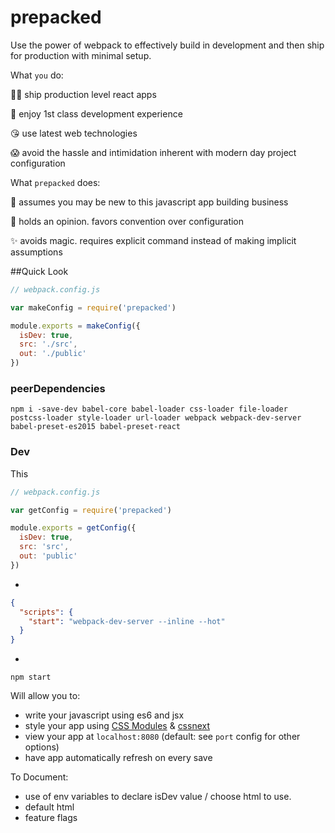 # prepacked

Use the power of webpack to effectively build in development and then ship for production with minimal setup.

What `you` do:

👌🏼 ️ship production level react apps

🎉 enjoy 1st class development experience

😘 use latest web technologies

😱 avoid the hassle and intimidation inherent with modern day project configuration

What `prepacked` does:

👋 assumes you may be new to this javascript app building business

🗿 holds an opinion. favors convention over configuration

✨ avoids magic. requires explicit command instead of making implicit assumptions

##Quick Look

```js
// webpack.config.js

var makeConfig = require('prepacked')

module.exports = makeConfig({
  isDev: true,
  src: './src',
  out: './public'
})
```

### peerDependencies
`npm i -save-dev babel-core babel-loader css-loader file-loader postcss-loader style-loader url-loader webpack webpack-dev-server babel-preset-es2015 babel-preset-react`

### Dev

This

```js
// webpack.config.js

var getConfig = require('prepacked')

module.exports = getConfig({
  isDev: true,
  src: 'src',
  out: 'public'
})

```

+

```json
{
  "scripts": {
    "start": "webpack-dev-server --inline --hot"
  }
}
```

+

`npm start`

Will allow you to:
* write your javascript using es6 and jsx
* style your app using [CSS Modules](http://glenmaddern.com/articles/css-modules) & [cssnext](http://cssnext.io/)
* view your app at `localhost:8080` (default: see `port` config for other options)
* have app automatically refresh on every save



To Document:
* use of env variables to declare isDev value / choose html to use.
* default html
* feature flags




